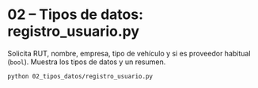 # 02 – Tipos de datos: registro_usuario.py

Solicita RUT, nombre, empresa, tipo de vehículo y si es proveedor habitual (`bool`).
Muestra los tipos de datos y un resumen.

```bash
python 02_tipos_datos/registro_usuario.py
```